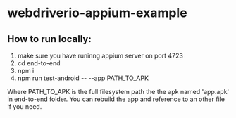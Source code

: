 # webdriverio-appium-example


## How to run locally:
1. make sure you have runinng appium server on port 4723
1. cd end-to-end
2. npm i
3. npm run test-android -- --app PATH_TO_APK

Where PATH_TO_APK is the full filesystem path the the apk named 'app.apk' in end-to-end folder.
You can rebuild the app and reference to an other file if you need.
